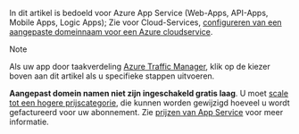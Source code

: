 In dit artikel is bedoeld voor Azure App Service (Web-Apps, API-Apps, Mobile Apps, Logic Apps); Zie voor Cloud-Services, [configureren van een aangepaste domeinnaam voor een Azure cloudservice](../articles/cloud-services/cloud-services-custom-domain-name.md).

> [!NOTE]
> Als uw app door taakverdeling [Azure Traffic Manager](https://azure.microsoft.com/services/traffic-manager/), klik op de kiezer boven aan dit artikel als u specifieke stappen uitvoeren.
> 
> **Aangepast domein namen niet zijn ingeschakeld gratis laag**. U moet [scale tot een hogere prijscategorie](../articles/app-service/web-sites-scale.md), die kunnen worden gewijzigd hoeveel u wordt gefactureerd voor uw abonnement. 
> Zie [prijzen van App Service](https://azure.microsoft.com/pricing/details/app-service/) voor meer informatie.
> 
> 

